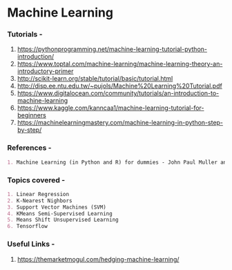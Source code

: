 # Machine Learning

### Tutorials - 
1. https://pythonprogramming.net/machine-learning-tutorial-python-introduction/
2. https://www.toptal.com/machine-learning/machine-learning-theory-an-introductory-primer
3. http://scikit-learn.org/stable/tutorial/basic/tutorial.html
4. http://disp.ee.ntu.edu.tw/~pujols/Machine%20Learning%20Tutorial.pdf
5. https://www.digitalocean.com/community/tutorials/an-introduction-to-machine-learning
6. https://www.kaggle.com/kanncaa1/machine-learning-tutorial-for-beginners
7. https://machinelearningmastery.com/machine-learning-in-python-step-by-step/

### References -  
```markdown
1. Machine Learning (in Python and R) for dummies - John Paul Muller and Luca Massaron
```

### Topics covered - 
```markdown
1. Linear Regression
2. K-Nearest Nighbors
3. Support Vector Machines (SVM)
4. KMeans Semi-Supervised Learning
5. Means Shift Unsupervised Learning
6. Tensorflow
```

### Useful Links - 
1. https://themarketmogul.com/hedging-machine-learning/


